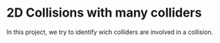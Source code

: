 # 2D Collisions with many colliders

In this project, we try to identify wich colliders are involved in a collision.
